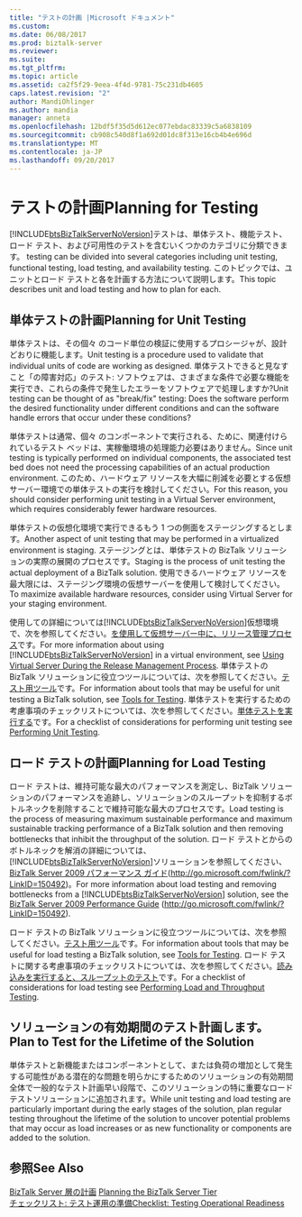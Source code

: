```yaml
---
title: "テストの計画 |Microsoft ドキュメント"
ms.custom: 
ms.date: 06/08/2017
ms.prod: biztalk-server
ms.reviewer: 
ms.suite: 
ms.tgt_pltfrm: 
ms.topic: article
ms.assetid: ca2f5f29-9eea-4f4d-9781-75c231db4605
caps.latest.revision: "2"
author: MandiOhlinger
ms.author: mandia
manager: anneta
ms.openlocfilehash: 12bdf5f35d5d612ec077ebdac83339c5a6838109
ms.sourcegitcommit: cb908c540d8f1a692d01dc8f313e16cb4b4e696d
ms.translationtype: MT
ms.contentlocale: ja-JP
ms.lasthandoff: 09/20/2017
---
```

# <a name="planning-for-testing"></a><span data-ttu-id="b6170-102">テストの計画</span><span class="sxs-lookup"><span data-stu-id="b6170-102">Planning for Testing</span></span>
[!INCLUDE[btsBizTalkServerNoVersion](../includes/btsbiztalkservernoversion-md.md)]<span data-ttu-id="b6170-103">テストは、単体テスト、機能テスト、ロード テスト、および可用性のテストを含むいくつかのカテゴリに分類できます。</span><span class="sxs-lookup"><span data-stu-id="b6170-103"> testing can be divided into several categories including unit testing, functional testing, load testing, and availability testing.</span></span> <span data-ttu-id="b6170-104">このトピックでは、ユニットとロード テストと各を計画する方法について説明します。</span><span class="sxs-lookup"><span data-stu-id="b6170-104">This topic describes unit and load testing and how to plan for each.</span></span>  
  
## <a name="planning-for-unit-testing"></a><span data-ttu-id="b6170-105">単体テストの計画</span><span class="sxs-lookup"><span data-stu-id="b6170-105">Planning for Unit Testing</span></span>  
 <span data-ttu-id="b6170-106">単体テストは、その個々 のコード単位の検証に使用するプロシージャが、設計どおりに機能します。</span><span class="sxs-lookup"><span data-stu-id="b6170-106">Unit testing is a procedure used to validate that individual units of code are working as designed.</span></span> <span data-ttu-id="b6170-107">単体テストできると見なすこと「の障害対応」のテスト: ソフトウェアは、さまざまな条件で必要な機能を実行でき、これらの条件で発生したエラーをソフトウェアで処理しますか?</span><span class="sxs-lookup"><span data-stu-id="b6170-107">Unit testing can be thought of as "break/fix" testing: Does the software perform the desired functionality under different conditions and can the software handle errors that occur under these conditions?</span></span>  
  
 <span data-ttu-id="b6170-108">単体テストは通常、個々 のコンポーネントで実行される、ために、関連付けられているテスト ベッドは、実稼働環境の処理能力必要はありません。</span><span class="sxs-lookup"><span data-stu-id="b6170-108">Since unit testing is typically performed on individual components, the associated test bed does not need the processing capabilities of an actual production environment.</span></span> <span data-ttu-id="b6170-109">このため、ハードウェア リソースを大幅に削減を必要とする仮想サーバー環境での単体テストの実行を検討してください。</span><span class="sxs-lookup"><span data-stu-id="b6170-109">For this reason, you should consider performing unit testing in a Virtual Server environment, which requires considerably fewer hardware resources.</span></span>  
  
 <span data-ttu-id="b6170-110">単体テストの仮想化環境で実行できるもう 1 つの側面をステージングするとします。</span><span class="sxs-lookup"><span data-stu-id="b6170-110">Another aspect of unit testing that may be performed in a virtualized environment is staging.</span></span> <span data-ttu-id="b6170-111">ステージングとは、単体テストの BizTalk ソリューションの実際の展開のプロセスです。</span><span class="sxs-lookup"><span data-stu-id="b6170-111">Staging is the process of unit testing the actual deployment of a BizTalk solution.</span></span> <span data-ttu-id="b6170-112">使用できるハードウェア リソースを最大限には、ステージング環境の仮想サーバーを使用して検討してください。</span><span class="sxs-lookup"><span data-stu-id="b6170-112">To maximize available hardware resources, consider using Virtual Server for your staging environment.</span></span>  
  
 <span data-ttu-id="b6170-113">使用しての詳細については[!INCLUDE[btsBizTalkServerNoVersion](../includes/btsbiztalkservernoversion-md.md)]仮想環境で、次を参照してください。[を使用して仮想サーバー中に、リリース管理プロセス](../technical-guides/planning-the-development-testing-staging-and-production-environments.md#BKMK_VirtualServ)です。</span><span class="sxs-lookup"><span data-stu-id="b6170-113">For more information about using [!INCLUDE[btsBizTalkServerNoVersion](../includes/btsbiztalkservernoversion-md.md)] in a virtual environment, see [Using Virtual Server During the Release Management Process](../technical-guides/planning-the-development-testing-staging-and-production-environments.md#BKMK_VirtualServ).</span></span> <span data-ttu-id="b6170-114">単体テストの BizTalk ソリューションに役立つツールについては、次を参照してください。[テスト用ツール](~/technical-guides/tools-for-testing.md)です。</span><span class="sxs-lookup"><span data-stu-id="b6170-114">For information about tools that may be useful for unit testing a BizTalk solution, see [Tools for Testing](~/technical-guides/tools-for-testing.md).</span></span> <span data-ttu-id="b6170-115">単体テストを実行するための考慮事項のチェックリストについては、次を参照してください。[単体テストを実行する](../technical-guides/performing-unit-testing.md)です。</span><span class="sxs-lookup"><span data-stu-id="b6170-115">For a checklist of considerations for performing unit testing see [Performing Unit Testing](../technical-guides/performing-unit-testing.md).</span></span>  
  
## <a name="planning-for-load-testing"></a><span data-ttu-id="b6170-116">ロード テストの計画</span><span class="sxs-lookup"><span data-stu-id="b6170-116">Planning for Load Testing</span></span>  
 <span data-ttu-id="b6170-117">ロード テストは、維持可能な最大のパフォーマンスを測定し、BizTalk ソリューションのパフォーマンスを追跡し、ソリューションのスループットを抑制するボトルネックを削除することで維持可能な最大のプロセスです。</span><span class="sxs-lookup"><span data-stu-id="b6170-117">Load testing is the process of measuring maximum sustainable performance and maximum sustainable tracking performance of a BizTalk solution and then removing bottlenecks that inhibit the throughput of the solution.</span></span> <span data-ttu-id="b6170-118">ロード テストとからのボトルネックを解消の詳細については、[!INCLUDE[btsBizTalkServerNoVersion](../includes/btsbiztalkservernoversion-md.md)]ソリューションを参照してください、 [BizTalk Server 2009 パフォーマンス ガイド](http://go.microsoft.com/fwlink/?LinkID=150492)(http://go.microsoft.com/fwlink/?LinkID=150492)。</span><span class="sxs-lookup"><span data-stu-id="b6170-118">For more information about load testing and removing bottlenecks from a [!INCLUDE[btsBizTalkServerNoVersion](../includes/btsbiztalkservernoversion-md.md)] solution, see the [BizTalk Server 2009 Performance Guide](http://go.microsoft.com/fwlink/?LinkID=150492) (http://go.microsoft.com/fwlink/?LinkID=150492).</span></span>  
  
 <span data-ttu-id="b6170-119">ロード テストの BizTalk ソリューションに役立つツールについては、次を参照してください。[テスト用ツール](~/technical-guides/tools-for-testing.md)です。</span><span class="sxs-lookup"><span data-stu-id="b6170-119">For information about tools that may be useful for load testing a BizTalk solution, see [Tools for Testing](~/technical-guides/tools-for-testing.md).</span></span> <span data-ttu-id="b6170-120">ロード テストに関する考慮事項のチェックリストについては、次を参照してください。[読み込みを実行すると、スループットのテスト](../technical-guides/performing-load-and-throughput-testing.md)です。</span><span class="sxs-lookup"><span data-stu-id="b6170-120">For a checklist of considerations for load testing see [Performing Load and Throughput Testing](../technical-guides/performing-load-and-throughput-testing.md).</span></span>  
  
## <a name="plan-to-test-for-the-lifetime-of-the-solution"></a><span data-ttu-id="b6170-121">ソリューションの有効期間のテスト計画します。</span><span class="sxs-lookup"><span data-stu-id="b6170-121">Plan to Test for the Lifetime of the Solution</span></span>  
 <span data-ttu-id="b6170-122">単体テストと新機能またはコンポーネントとして、または負荷の増加として発生する可能性がある潜在的な問題を明らかにするためのソリューションの有効期間全体で一般的なテスト計画早い段階で、このソリューションの特に重要なロード テストソリューションに追加されます。</span><span class="sxs-lookup"><span data-stu-id="b6170-122">While unit testing and load testing are particularly important during the early stages of the solution, plan regular testing throughout the lifetime of the solution to uncover potential problems that may occur as load increases or as new functionality or components are added to the solution.</span></span>  
  
## <a name="see-also"></a><span data-ttu-id="b6170-123">参照</span><span class="sxs-lookup"><span data-stu-id="b6170-123">See Also</span></span>  
 <span data-ttu-id="b6170-124">[BizTalk Server 層の計画](../technical-guides/planning-the-biztalk-server-tier.md) </span><span class="sxs-lookup"><span data-stu-id="b6170-124">[Planning the BizTalk Server Tier](../technical-guides/planning-the-biztalk-server-tier.md) </span></span>  
 [<span data-ttu-id="b6170-125">チェックリスト: テスト運用の準備</span><span class="sxs-lookup"><span data-stu-id="b6170-125">Checklist: Testing Operational Readiness</span></span>](../technical-guides/checklist-testing-operational-readiness.md)